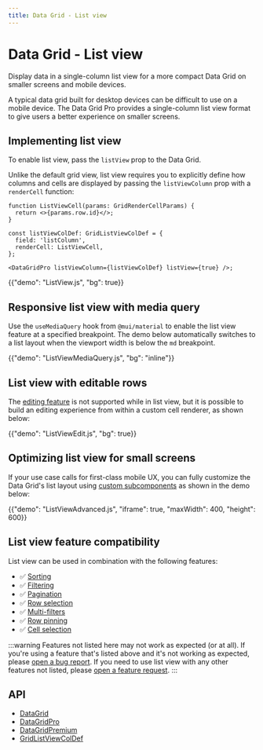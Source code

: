 ```yaml
---
title: Data Grid - List view
---
```


# Data Grid - List view [<span class="plan-pro"></span>](/x/introduction/licensing/#pro-plan 'Pro plan')

<p class="description">Display data in a single-column list view for a more compact Data Grid on smaller screens and mobile devices.</p>

A typical data grid built for desktop devices can be difficult to use on a mobile device.
The Data Grid Pro provides a single-column list view format to give users a better experience on smaller screens.

## Implementing list view

To enable list view, pass the `listView` prop to the Data Grid.

Unlike the default grid view, list view requires you to explicitly define how columns and cells are displayed by passing the `listViewColumn` prop with a `renderCell` function:

```tsx
function ListViewCell(params: GridRenderCellParams) {
  return <>{params.row.id}</>;
}

const listViewColDef: GridListViewColDef = {
  field: 'listColumn',
  renderCell: ListViewCell,
};

<DataGridPro listViewColumn={listViewColDef} listView={true} />;
```

{{"demo": "ListView.js", "bg": true}}

## Responsive list view with media query

Use the `useMediaQuery` hook from `@mui/material` to enable the list view feature at a specified breakpoint.
The demo below automatically switches to a list layout when the viewport width is below the `md` breakpoint.

{{"demo": "ListViewMediaQuery.js", "bg": "inline"}}

## List view with editable rows

The [editing feature](/x/react-data-grid/editing/) is not supported while in list view, but it is possible to build an editing experience from within a custom cell renderer, as shown below:

{{"demo": "ListViewEdit.js", "bg": true}}

## Optimizing list view for small screens

If your use case calls for first-class mobile UX, you can fully customize the Data Grid's list layout using [custom subcomponents](/x/react-data-grid/components/) as shown in the demo below:

{{"demo": "ListViewAdvanced.js", "iframe": true, "maxWidth": 400, "height": 600}}

## List view feature compatibility

List view can be used in combination with the following features:

- ✅ [Sorting](/x/react-data-grid/sorting/)
- ✅ [Filtering](/x/react-data-grid/filtering/)
- ✅ [Pagination](/x/react-data-grid/pagination/)
- ✅ [Row selection](/x/react-data-grid/row-selection/)
- ✅ [Multi-filters](/x/react-data-grid/filtering/multi-filters/) [<span class="plan-pro"></span>](/x/introduction/licensing/#pro-plan 'Pro plan')
- ✅ [Row pinning](/x/react-data-grid/row-pinning/) [<span class="plan-pro"></span>](/x/introduction/licensing/#pro-plan 'Pro plan')
- ✅ [Cell selection](/x/react-data-grid/cell-selection/) [<span class="plan-premium"></span>](/x/introduction/licensing/#premium-plan 'Premium plan')

:::warning
Features not listed here may not work as expected (or at all).
If you're using a feature that's listed above and it's not working as expected, please [open a bug report](https://github.com/mui/mui-x/issues/new?assignees=&labels=status%3A+waiting+for+maintainer%2Cbug+%F0%9F%90%9B&projects=&template=1.bug.yml).
If you need to use list view with any other features not listed, please [open a feature request](https://github.com/mui/mui-x/issues/new?assignees=&labels=status%3A+waiting+for+maintainer%2Cnew+feature&projects=&template=2.feature.yml).
:::

## API

- [DataGrid](/x/api/data-grid/data-grid/)
- [DataGridPro](/x/api/data-grid/data-grid-pro/)
- [DataGridPremium](/x/api/data-grid/data-grid-premium/)
- [GridListViewColDef](/x/api/data-grid/grid-list-view-col-def/)
